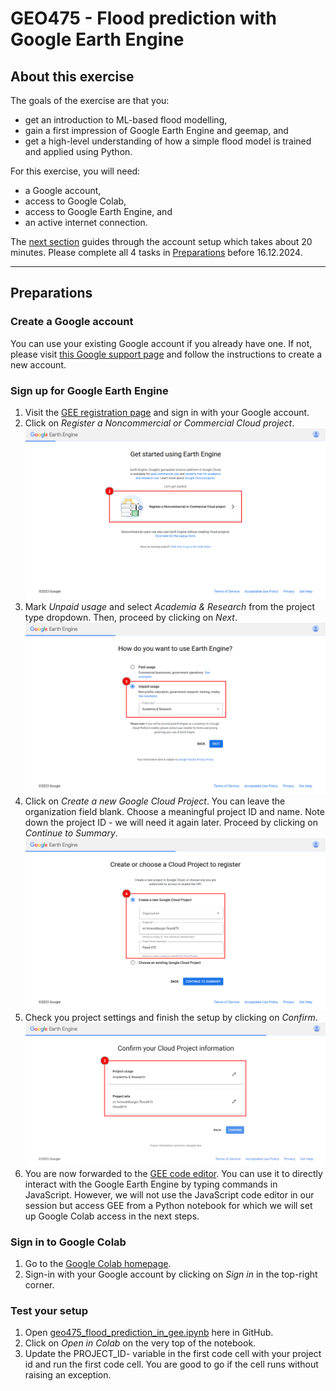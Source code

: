 # GEO475 - Flood prediction with Google Earth Engine

## About this exercise
The goals of the exercise are that you:
- get an introduction to ML-based flood modelling, 
- gain a first impression of Google Earth Engine and geemap, and
- get a high-level understanding of how a simple flood model is trained and applied using Python.

For this exercise, you  will need:
- a Google account,
- access to Google Colab,
- access to Google Earth Engine, and
- an active internet connection.

The [next section](#Preparations) guides through the account setup which takes about 20 minutes. Please complete all 4 tasks in [Preparations](#Preparations) before 16.12.2024.

---

## Preparations 

### Create a Google account
You can use your existing Google account if you already have one. If not, please visit [this Google support page](https://support.google.com/accounts/answer/27441?hl=en) and follow the instructions to create a new  account.

### Sign up for Google Earth Engine
1. Visit the [GEE registration page](https://code.earthengine.google.com/register) and sign in with your Google account.
2. Click on _Register a Noncommercial or Commercial Cloud project_.  
![Google Earth Engine registration process - step 1](img/ee_registration_1.png)
3. Mark _Unpaid usage_ and select _Academia & Research_ from the project type dropdown. Then, proceed by clicking on _Next_.  
![Google Earth Engine registration process - step 2](img/ee_registration_2.png)
4. Click on _Create a new Google Cloud Project_. You can leave the organization field blank. Choose a meaningful project ID and name. Note down the project ID - we will need it again later. Proceed by clicking on _Continue to Summary_.  
![Google Earth Engine registration process - step 3](img/ee_registration_3.png)
5. Check you project settings and finish the setup by clicking on _Confirm_.
![Google Earth Engine registration process - step 4](img/ee_registration_4.png)
6. You are now forwarded to the [GEE code editor](https://code.earthengine.google.com/). You can use it to directly interact with the Google Earth Engine by typing commands in JavaScript. However, we will not use the JavaScript code editor in our session but access GEE from a Python notebook for which we will set up Google Colab access in the next steps.

### Sign in to Google Colab
1. Go to the [Google Colab homepage](https://colab.research.google.com/).
2. Sign-in with your Google account by clicking on _Sign in_ in the top-right corner.

### Test your setup
1. Open [geo475_flood_prediction_in_gee.ipynb](https://github.com/twaldburger/flood475/blob/master/geo475_flood_prediction_in_gee.ipynb) here in GitHub.
3. Click on _Open in Colab_ on the very top of the notebook.
4. Update the PROJECT_ID- variable in the first code cell with your project id and run the first code cell. You are good to go if the cell runs without raising an exception.
